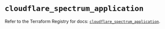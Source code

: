 # `cloudflare_spectrum_application`

Refer to the Terraform Registry for docs: [`cloudflare_spectrum_application`](https://registry.terraform.io/providers/cloudflare/cloudflare/4.46.0/docs/resources/spectrum_application).
